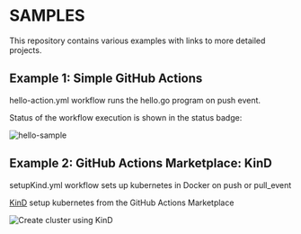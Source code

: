 # SAMPLES
This repository contains various examples with links to more detailed projects.

## Example 1: Simple GitHub Actions
hello-action.yml workflow runs the hello.go program on push event.

Status of the workflow execution is shown in the status badge:

![hello-sample](https://github.com/pegeaton/samples/workflows/hello-sample/badge.svg)

## Example 2: GitHub Actions Marketplace: KinD

setupKind.yml workflow sets up kubernetes in Docker on push or pull_event

[KinD](https://github.com/marketplace/actions/kind-kubernetes-in-docker-action) setup kubernetes from the GitHub Actions Marketplace

![Create cluster using KinD](https://github.com/pegeaton/samples/workflows/Create%20cluster%20using%20KinD/badge.svg)
